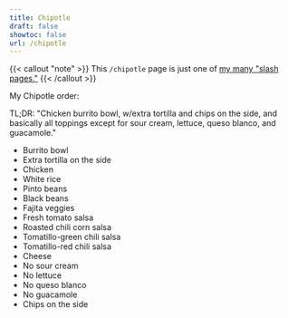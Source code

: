 ```yaml
---
title: Chipotle
draft: false
showtoc: false
url: /chipotle
---
```

{{< callout "note" >}}
This `/chipotle` page is just one of [my many "slash pages."](/slashes)
{{< /callout >}}

My Chipotle order:

TL;DR: "Chicken burrito bowl, w/extra tortilla and chips on the side, and basically all toppings except for sour cream, lettuce, queso blanco, and guacamole."

- Burrito bowl
- Extra tortilla on the side
- Chicken
- White rice
- Pinto beans
- Black beans
- Fajita veggies
- Fresh tomato salsa
- Roasted chili corn salsa
- Tomatillo-green chili salsa
- Tomatillo-red chili salsa
- Cheese
- No sour cream
- No lettuce
- No queso blanco
- No guacamole
- Chips on the side
